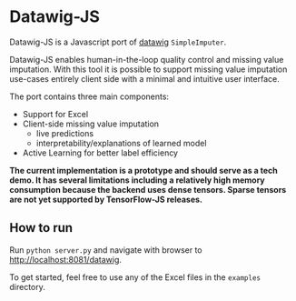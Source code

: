 # Datawig-JS

Datawig-JS is a Javascript port of [datawig](https://github.com/awslabs/datawig) `SimpleImputer`.

Datawig-JS enables human-in-the-loop quality control and missing value imputation. With this tool
it is possible to support missing value imputation use-cases entirely client side with a minimal
and intuitive user interface.

The port contains three main components:

- Support for Excel
- Client-side missing value imputation
  - live predictions
  - interpretability/explanations of learned model
- Active Learning for better label efficiency


**The current implementation is a prototype and should serve as a tech demo. It has several limitations including a relatively high memory consumption because the backend uses dense tensors. Sparse tensors are not yet supported by TensorFlow-JS releases.**



## How to run

Run `python server.py` and navigate with browser to [http://localhost:8081/datawig](http://localhost:8081/datawig).

To get started, feel free to use any of the Excel files in the `examples` directory.

